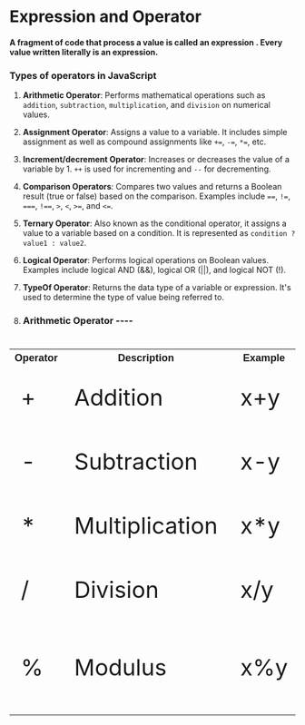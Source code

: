 # Expression and Operator

#### A fragment of code that process a value is called an expression . Every value written literally is an expression.

### Types of operators in JavaScript

1. **Arithmetic Operator**: Performs mathematical operations such as `addition`, `subtraction`, `multiplication`, and `division` on numerical values.

2. **Assignment Operator**: Assigns a value to a variable. It includes simple assignment as well as compound assignments like `+=`, `-=`, `*=`, etc.

3. **Increment/decrement Operator**: Increases or decreases the value of a variable by 1. `++` is used for incrementing and `--` for decrementing.

4. **Comparison Operators**: Compares two values and returns a Boolean result (true or false) based on the comparison. Examples include `==`, `!=`, `===`, `!==`, `>`, `<`, `>=`, and `<=`.

5. **Ternary Operator**: Also known as the conditional operator, it assigns a value to a variable based on a condition. It is represented as `condition ? value1 : value2`.

6. **Logical Operator**: Performs logical operations on Boolean values. Examples include logical AND (&&), logical OR (||), and logical NOT (!).

7. **TypeOf Operator**: Returns the data type of a variable or expression. It's used to determine the type of value being referred to.

8. ### Arithmetic Operator ----

<table style="font-size: 40px;">
  <tr>
    <th style="font-family: Arial, sans-serif; font-size: 18px;">Operator</th>
    <th style="font-family: Arial, sans-serif; font-size: 18px;">Description</th>
    <th style="font-family: Arial, sans-serif; font-size: 18px;">Example</th>
    <th style="font-family: Arial, sans-serif; font-size: 18px;">Result</th>
  </tr>
  <tr>
     <td> + </td>
     <td> Addition </td>
     <td> x+y </td>
     <td> sum of x and y </td>
  </tr>
  <tr>
     <td> - </td>
     <td> Subtraction </td>
     <td> x-y </td>
     <td> difference of x and y </td>
  </tr>
  <tr>
     <td> * </td>
     <td> Multiplication </td>
     <td> x*y </td>
     <td> multiplication of x and y </td>
  </tr>
  <tr>
     <td> / </td>
     <td>Division</td>
     <td>x/y</td>
     <td>Division of x and y</td>
  </tr>
  <tr>
     <td> % </td>
     <td> Modulus </td>
     <td> x%y </td>
     <td> Remainder of x divided by y </td>
  </tr>
</table>
